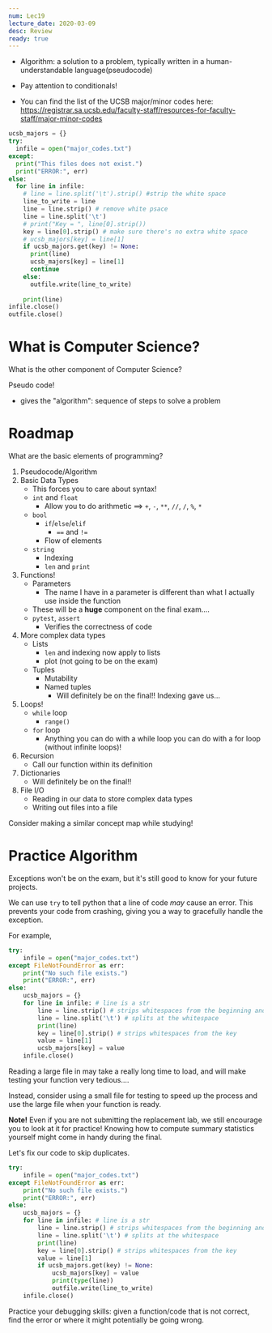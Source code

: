 ```yaml
---
num: Lec19
lecture_date: 2020-03-09
desc: Review
ready: true
---
```

* Algorithm: a solution to a problem, typically written in a human-understandable language(pseudocode)

* Pay attention to conditionals!

* You can find the list of the UCSB major/minor codes here: <https://registrar.sa.ucsb.edu/faculty-staff/resources-for-faculty-staff/major-minor-codes>

```python
ucsb_majors = {}
try:
  infile = open("major_codes.txt")
except:
  print("This files does not exist.")
  print("ERROR:", err)
else:
  for line in infile:
    # line = line.split('\t').strip() #strip the white space
    line_to_write = line
    line = line.strip() # remove white psace
    line = line.split('\t')
    # print("Key = ", line[0].strip())
    key = line[0].strip() # make sure there's no extra white space
    # ucsb_majors[key] = line[1]
    if ucsb_majors.get(key) != None:
      print(line)
      ucsb_majors[key] = line[1]
      continue
    else:
      outfile.write(line_to_write)
    
    print(line)
infile.close()
outfile.close()
```
# What is Computer Science?

What is the other component of Computer Science?

Pseudo code!
- gives the "algorithm": sequence of steps to solve a problem

# Roadmap

What are the basic elements of programming?
1. Pseudocode/Algorithm
2. Basic Data Types
    - This forces you to care about syntax!
    - `int` and `float`
        - Allow you to do arithmetic ==> `+`, `-`, `**`, `//`, `/`, `%`, `*`
    - `bool`
        - `if`/`else`/`elif`
            - `==` and `!=`
        - Flow of elements
    - `string`
        - Indexing
        - `len` and `print`
3. Functions!
    - Parameters
        - The name I have in a parameter is different than what I actually use inside the function
    - These will be a **huge** component on the final exam....
    - `pytest`, `assert`
        - Verifies the correctness of code
4. More complex data types
    - Lists
        - `len` and indexing now apply to lists
        - plot (not going to be on the exam)
    - Tuples
        - Mutability
        - Named tuples
            - Will definitely be on the final!!
Indexing gave us...
5. Loops!
    - `while` loop
        - `range()`
    - `for` loop
        - Anything you can do with a while loop you can do with a for loop (without infinite loops)!
6. Recursion
    - Call our function within its definition
7. Dictionaries
    - Will definitely be on the final!!
8. File I/O
    - Reading in our data to store complex data types
    - Writing out files into a file
    
Consider making a similar concept map while studying!

# Practice Algorithm

Exceptions won't be on the exam, but it's still good to know for your future projects.

We can use `try` to tell python that a line of code *may* cause an error. This prevents your code from crashing, giving you a way to gracefully handle the exception.

For example,
```python
try:
    infile = open("major_codes.txt")
except FileNotFoundError as err:
    print("No such file exists.")
    print("ERROR:", err) 
else:
    ucsb_majors = {}
    for line in infile: # line is a str
        line = line.strip() # strips whitespaces from the beginning and end of line
        line = line.split('\t') # splits at the whitespace
        print(line)
        key = line[0].strip() # strips whitespaces from the key
        value = line[1]
        ucsb_majors[key] = value
    infile.close()
```

Reading a large file in may take a really long time to load, and will make testing your function very tedious....

Instead, consider using a small file for testing to speed up the process and use the large file when your function is ready.

**Note!** Even if you are not submitting the replacement lab, we still encourage you to look at it for practice! Knowing how to compute summary statistics yourself might come in handy during the final.

Let's fix our code to skip duplicates.
```python
try:
    infile = open("major_codes.txt")
except FileNotFoundError as err:
    print("No such file exists.")
    print("ERROR:", err) 
else:
    ucsb_majors = {}
    for line in infile: # line is a str
        line = line.strip() # strips whitespaces from the beginning and end of line
        line = line.split('\t') # splits at the whitespace
        print(line)
        key = line[0].strip() # strips whitespaces from the key
        value = line[1]
        if ucsb_majors.get(key) != None:
            ucsb_majors[key] = value
            print(type(line))
            outfile.write(line_to_write)
    infile.close()
```


Practice your debugging skills: given a function/code that is not correct, find the error or where it might potentially be going wrong.
